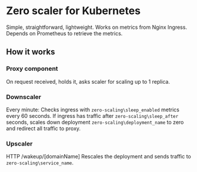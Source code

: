 # Zero scaler for Kubernetes
Simple, straightforward, lightweight. Works on metrics from Nginx Ingress. Depends on Prometheus to retrieve the metrics. 


## How it works 

### Proxy component
On request received, holds it, asks scaler for scaling up to 1 replica.  

### Downscaler
Every minute:
Checks ingress with `zero-scaling\sleep_enabled` metrics every 60 seconds. If ingress has traffic after `zero-scaling\sleep_after` seconds, scales down deployment `zero-scaling\deployment_name` to zero and redirect all traffic to proxy.

### Upscaler
HTTP /wakeup/[domainName]
Rescales the deployment and sends traffic to `zero-scaling\service_name`.
